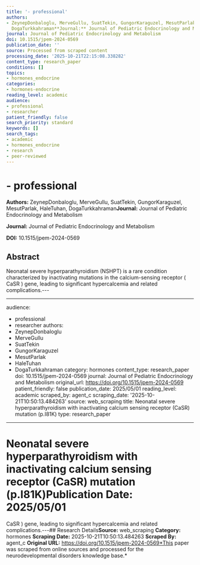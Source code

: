 ```yaml
---
title: '- professional'
authors:
- ZeynepDonbaloglu, MerveGullu, SuatTekin, GungorKaraguzel, MesutParlak, HaleTuhan,
  DogaTurkkahraman**Journal:** Journal of Pediatric Endocrinology and Metabolism
journal: Journal of Pediatric Endocrinology and Metabolism
doi: 10.1515/jpem-2024-0569
publication_date: ''
source: Processed from scraped content
processing_date: '2025-10-21T22:15:08.338282'
content_type: research_paper
conditions: []
topics:
- hormones_endocrine
categories:
- hormones-endocrine
reading_level: academic
audience:
- professional
- researcher
patient_friendly: false
search_priority: standard
keywords: []
search_tags:
- academic
- hormones_endocrine
- research
- peer-reviewed
---
```


# - professional

**Authors:** ZeynepDonbaloglu, MerveGullu, SuatTekin, GungorKaraguzel, MesutParlak, HaleTuhan, DogaTurkkahraman**Journal:** Journal of Pediatric Endocrinology and Metabolism

**Journal:** Journal of Pediatric Endocrinology and Metabolism

**DOI:** 10.1515/jpem-2024-0569

## Abstract

Neonatal severe hyperparathyroidism (NSHPT) is a rare condition characterized by inactivating mutations in the calcium-sensing receptor (
CaSR
) gene, leading to significant hypercalcemia and related complications.---

---
audience:
- professional
- researcher
authors:
- ZeynepDonbaloglu
- MerveGullu
- SuatTekin
- GungorKaraguzel
- MesutParlak
- HaleTuhan
- DogaTurkkahraman
category: hormones
content_type: research_paper
doi: 10.1515/jpem-2024-0569
journal: Journal of Pediatric Endocrinology and Metabolism
original_url: https://doi.org/10.1515/jpem-2024-0569
patient_friendly: false
publication_date: 2025/05/01
reading_level: academic
scraped_by: agent_c
scraping_date: '2025-10-21T10:50:13.484263'
source: web_scraping
title: Neonatal severe hyperparathyroidism with inactivating calcium sensing receptor
(CaSR) mutation (p.I81K)
type: research_paper
---
# Neonatal severe hyperparathyroidism with inactivating calcium sensing receptor (CaSR) mutation (p.I81K)**Publication Date:** 2025/05/01
CaSR
) gene, leading to significant hypercalcemia and related complications.---## Research Details**Source:** web_scraping
**Category:** hormones
**Scraping Date:** 2025-10-21T10:50:13.484263
**Scraped By:** agent_c
**Original URL:** https://doi.org/10.1515/jpem-2024-0569*This paper was scraped from online sources and processed for the neurodevelopmental disorders knowledge base.*